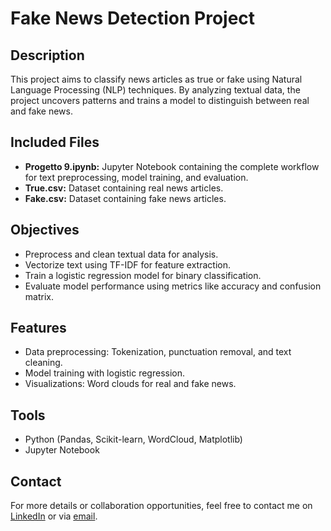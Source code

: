 # Fake News Detection Project

## Description
This project aims to classify news articles as true or fake using Natural Language Processing (NLP) techniques. By analyzing textual data, the project uncovers patterns and trains a model to distinguish between real and fake news.

## Included Files
- **Progetto 9.ipynb:** Jupyter Notebook containing the complete workflow for text preprocessing, model training, and evaluation.
- **True.csv:** Dataset containing real news articles.
- **Fake.csv:** Dataset containing fake news articles.

## Objectives
- Preprocess and clean textual data for analysis.  
- Vectorize text using TF-IDF for feature extraction.  
- Train a logistic regression model for binary classification.  
- Evaluate model performance using metrics like accuracy and confusion matrix.

## Features
- Data preprocessing: Tokenization, punctuation removal, and text cleaning.  
- Model training with logistic regression.  
- Visualizations: Word clouds for real and fake news.

## Tools
- Python (Pandas, Scikit-learn, WordCloud, Matplotlib)  
- Jupyter Notebook

## Contact
For more details or collaboration opportunities, feel free to contact me on [LinkedIn](https://www.linkedin.com/in/mario-filizzola-58798a206/) or via [email](mailto:filizzolamario@gmail.com).
